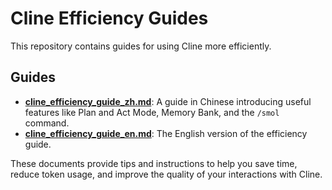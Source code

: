# Cline Efficiency Guides

This repository contains guides for using Cline more efficiently.

## Guides

- **[cline_efficiency_guide_zh.md](./cline_efficiency_guide_zh.md)**: A guide in Chinese introducing useful features like Plan and Act Mode, Memory Bank, and the `/smol` command.
- **[cline_efficiency_guide_en.md](./cline_efficiency_guide_en.md)**: The English version of the efficiency guide.

These documents provide tips and instructions to help you save time, reduce token usage, and improve the quality of your interactions with Cline.
